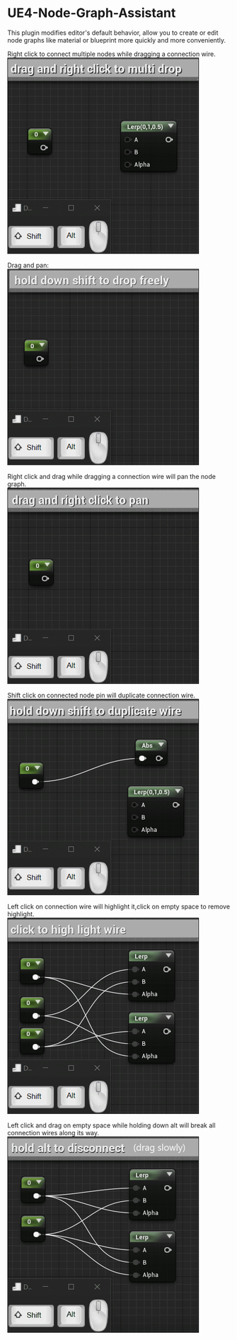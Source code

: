 # UE4-Node-Graph-Assistant 
This plugin modifies editor's default behavior, allow you to create or edit node graphs like material or blueprint more quickly and more conveniently.  

Right click to connect multiple nodes while dragging a connection wire.  
![1](right_click_multi_drop.gif)  

Drag and pan:  
![2](shift_multi_drop.gif)  

Right click and drag while dragging a connection wire will pan the node graph.  
![3](drag_and_pan.gif)  

Shift click on connected node pin will duplicate connection wire.
![4](duplicate.gif)  

 Left click on connection wire will highlight it,click on empty space to remove highlight.  
![5](highlight.gif)

Left click and drag on empty space while holding down alt will break all connection wires along its way.  
![6](break.gif)

